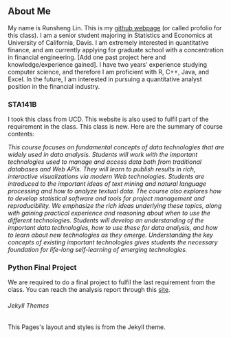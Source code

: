 ## About Me

My name is Runsheng Lin. This is my [github webpage](https://github.com/runlin/runlin.github.io/edit/master/index.md) (or called profolio for this class). I am a senior student majoring in Statistics and Economics at University of California, Davis. I am extremely interested in quantitative finance, and am currently applying for graduate school with a concentration in financial engineering. [Add one past project here and knowledge/experience gained]. I have two years’ experience studying computer science, and therefore I am proficient with R, C++, Java, and Excel. In the future, I am interested in pursuing a quantitative analyst position in the financial industry.

### STA141B

I took this class from UCD. This website is also used to fulfil part of the requirement in the class. This class is new. Here are the summary of course contents:

*This course focuses on fundamental concepts of data technologies that are widely used in data analysis. Students will work with the important technologies used to manage and access data both from traditional databases and Web APIs. They will learn to publish results in rich, interactive visualizations via modern Web technologies. Students are introduced to the important ideas of text mining and natural language processing and how to analyze textual data. The course also explores how to develop statistical software and tools for project management and reproducibility. We emphasize the rich ideas underlying these topics, along with gaining practical experience and reasoning about when to use the different technologies. Students will develop an understanding of the important data technologies, how to use these for data analysis, and how to learn about new technologies as they emerge. Understanding the key concepts of existing important technologies gives students the necessary foundation for life-long self-learning of emerging technologies.*

### Python Final Project

We are required to do a final project to fulfil the last requirement from the class. You can reach the analysis report through this [site](https://runlin.github.io/runsheng_final_project.html).


###### Jekyll Themes ######

This Pages's layout and styles is from the Jekyll theme.
